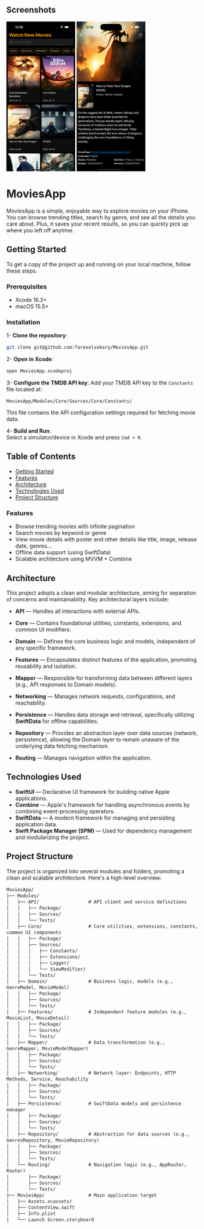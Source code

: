 
## Screenshots

<p float="left">
  <img src="https://github.com/fareselsokary/MoviesApp/blob/main/ScreenShots/Home.png?raw=true" width="180" /> 
  <img src="https://github.com/fareselsokary/MoviesApp/blob/main/ScreenShots/Details.png?raw=true" width="180" />
</p>


# MoviesApp

MoviesApp is a simple, enjoyable way to explore movies on your iPhone. You can browse trending titles, search by genre, and see all the details you care about. Plus, it saves your recent results, so you can quickly pick up where you left off anytime.


## Getting Started

To get a copy of the project up and running on your local machine, follow these steps.

### Prerequisites
- Xcode 16.3+
- macOS 15.5+

### Installation

1- **Clone the repository**:
   ```bash
   git clone git@github.com:fareselsokary/MoviesApp.git
   ```

2- **Open in Xcode**:
   ```bash
   open MoviesApp.xcodeproj
   ```

3- **Configure the TMDB API key**:
   Add your TMDB API key to the `Constants` file located at:
   ```
   MoviesApp/Modules/Core/Sources/Core/Constants/
   ```
   This file contains the API configuration settings required for fetching movie data.

4- **Build and Run**:  
   Select a simulator/device in Xcode and press `Cmd + R`.

## Table of Contents

* [Getting Started](#getting-started)
* [Features](#features)
* [Architecture](#architecture)
* [Technologies Used](#technologies-used)
* [Project Structure](#project-structure)



### Features

-  Browse trending movies with infinite pagination  
-  Search movies by keyword or genre  
-  View movie details with poster and other details like title, image, release date, genres...  
-  Offline data support (using SwiftData)   
-  Scalable architecture using MVVM + Combine 

## Architecture

This project adopts a clean and modular architecture, aiming for separation of concerns and maintainability. Key architectural layers include:

- **API** — Handles all interactions with external APIs.

- **Core** — Contains foundational utilities, constants, extensions, and common UI modifiers.

- **Domain** — Defines the core business logic and models, independent of any specific framework.

- **Features** — Encapsulates distinct features of the application, promoting reusability and isolation.

- **Mapper** — Responsible for transforming data between different layers (e.g., API responses to Domain models).

- **Networking** — Manages network requests, configurations, and reachability.

- **Persistence** — Handles data storage and retrieval, specifically utilizing **SwiftData** for offline capabilities.

- **Repository** — Provides an abstraction layer over data sources (network, persistence), allowing the Domain layer to remain unaware of the underlying data fetching mechanism.

- **Routing** — Manages navigation within the application.

## Technologies Used

- **SwiftUI** — Declarative UI framework for building native Apple applications.
- **Combine** — Apple's framework for handling asynchronous events by combining event-processing operators.
- **SwiftData** — A modern framework for managing and persisting application data.
- **Swift Package Manager (SPM)** — Used for dependency management and modularizing the project.

## Project Structure

The project is organized into several modules and folders, promoting a clean and scalable architecture. Here's a high-level overview:


```
MoviesApp/
├── Modules/
│   ├── API/                  # API client and service definitions
│   │   ├── Package/
│   │   ├── Sources/
│   │   └── Tests/
│   ├── Core/                 # Core utilities, extensions, constants, common UI components
│   │   ├── Package/
│   │   ├── Sources/
│   │   │   ├── Constants/
│   │   │   ├── Extensions/
│   │   │   ├── Logger/
│   │   │   └── ViewModifier/
│   │   └── Tests/
│   ├── Domain/               # Business logic, models (e.g., GenreModel, MovieModel)
│   │   ├── Package/
│   │   ├── Sources/
│   │   └── Tests/
│   ├── Features/             # Independent feature modules (e.g., MovieList, MovieDetail)
│   │   ├── Package/
│   │   ├── Sources/
│   │   └── Tests/
│   ├── Mapper/               # Data transformation (e.g., GenreMapper, MovieModelMapper)
│   │   ├── Package/
│   │   ├── Sources/
│   │   └── Tests/
│   ├── Networking/           # Network layer: Endpoints, HTTP Methods, Service, Reachability
│   │   ├── Package/
│   │   ├── Sources/
│   │   └── Tests/
│   ├── Persistence/          # SwiftData models and persistence manager
│   │   ├── Package/
│   │   ├── Sources/
│   │   └── Tests/
│   ├── Repository/           # Abstraction for data sources (e.g., GenresRepository, MovieRepository)
│   │   ├── Package/
│   │   ├── Sources/
│   │   └── Tests/
│   └── Routing/              # Navigation logic (e.g., AppRouter, Router)
│       ├── Package/
│       ├── Sources/
│       └── Tests/
├── MoviesApp/                # Main application target
│   ├── Assets.xcassets/
│   ├── ContentView.swift
│   ├── Info.plist
│   └── Launch Screen.storyboard
```
